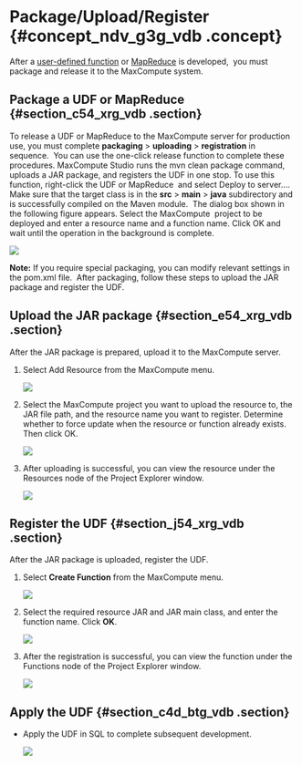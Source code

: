 # Package/Upload/Register {#concept_ndv_g3g_vdb .concept}

After a [user-defined function](EN-US_TP_12130.dita) or [MapReduce](EN-US_TP_12131.dita) is developed,  you must package and release it to the MaxCompute system.

## Package a UDF or MapReduce {#section_c54_xrg_vdb .section}

To release a UDF or MapReduce to the MaxCompute server for production use, you must complete **packaging** \> **uploading** \> **registration** in sequence.  You can use the one-click release function to complete these procedures. MaxCompute Studio runs the mvn clean package command, uploads a JAR package, and registers the UDF in one stop. To use this function, right-click the UDF or MapReduce  and select Deploy to server…. Make sure that the target class is in the **src** \> **main** \> **java** subdirectory and is successfully compiled on the Maven module.  The dialog box shown in the following figure appears. Select the MaxCompute  project to be deployed and enter a resource name and a function name. Click OK and wait until the operation in the background is complete.

![](http://static-aliyun-doc.oss-cn-hangzhou.aliyuncs.com/assets/img/12133/15378438312060_en-US.png)

**Note:** If you require special packaging, you can modify relevant settings in the pom.xml file.  After packaging, follow these steps to upload the JAR package and register the UDF.

## Upload the JAR package {#section_e54_xrg_vdb .section}

After the JAR package is prepared, upload it to the MaxCompute server.

1.  Select Add Resource from the MaxCompute menu.

    ![](http://static-aliyun-doc.oss-cn-hangzhou.aliyuncs.com/assets/img/12133/15378438322061_en-US.png)

2.  Select the MaxCompute project you want to upload the resource to, the JAR file path, and the resource name you want to register. Determine whether to force update when the resource or function already exists. Then click OK.

    ![](http://static-aliyun-doc.oss-cn-hangzhou.aliyuncs.com/assets/img/12133/15378438322062_en-US.png)

3.  After uploading is successful, you can view the resource under the Resources node of the Project Explorer window.

    ![](http://static-aliyun-doc.oss-cn-hangzhou.aliyuncs.com/assets/img/12133/15378438322063_en-US.png)


## Register the UDF {#section_j54_xrg_vdb .section}

After the JAR package is uploaded, register the UDF.

1.  Select **Create Function** from the MaxCompute menu.

    ![](http://static-aliyun-doc.oss-cn-hangzhou.aliyuncs.com/assets/img/12133/15378438322064_en-US.png)

2.  Select the required resource JAR and JAR main class, and enter the function name. Click **OK**.

    ![](http://static-aliyun-doc.oss-cn-hangzhou.aliyuncs.com/assets/img/12133/15378438322065_en-US.png)

3.  After the registration is successful, you can view the function under the Functions node of the Project Explorer window.

    ![](http://static-aliyun-doc.oss-cn-hangzhou.aliyuncs.com/assets/img/12133/15378438322066_en-US.png)


## Apply the UDF {#section_c4d_btg_vdb .section}

-   Apply the UDF in SQL to complete subsequent development.

    ![](http://static-aliyun-doc.oss-cn-hangzhou.aliyuncs.com/assets/img/12133/15378438322067_en-US.png)


